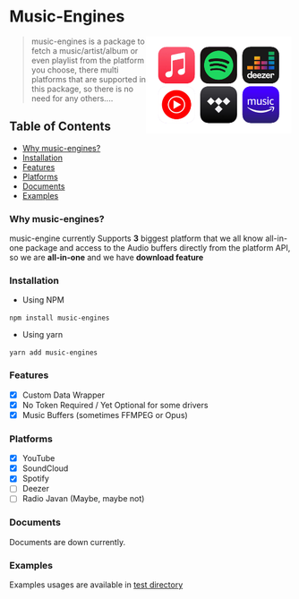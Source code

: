 # Music-Engines

<a href="https://github.com/EhsanFox/music-engines/">
    <img src="https://github.com/EhsanFox/music-engine/raw/main/media/music-engines-logo.png" width="260" align="right" alt="music-engines-logo">
</a>

> music-engines is a package to fetch a music/artist/album or even playlist from the platform you choose, there multi platforms that are supported in this package, so there is no need for any others....

## Table of Contents
- [Why music-engines?](#why-music-engines)
- [Installation](#installation)
- [Features](#features)
- [Platforms](#platforms)
- [Documents](#documents)
- [Examples](#examples)

### Why music-engines?
music-engine currently Supports **3** biggest platform that we all know all-in-one package and access to the Audio buffers directly from the platform API, so we are **all-in-one** and we have **download feature**

### Installation
- Using NPM

`npm install music-engines`

- Using yarn

`yarn add music-engines`

### Features
- [x] Custom Data Wrapper
- [x] No Token Required / Yet Optional for some drivers
- [x] Music Buffers (sometimes FFMPEG or Opus)

### Platforms
- [x] YouTube
- [x] SoundCloud
- [x] Spotify
- [ ] Deezer
- [ ] Radio Javan (Maybe, maybe not)

### Documents
Documents are down currently.

### Examples
Examples usages are available in [test directory](https://github.com/EhsanFox/music-engines/tree/main/test)
